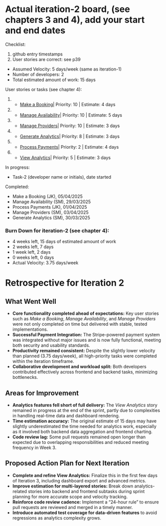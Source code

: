 # Actual iteration-2 board, (see chapters 3 and 4), add your start and end dates 

Checklist: 
1. github entry timestamps
2. User stories are correct: see p39

* Assumed Velocity: 5 days/week (same as iteration-1)
* Number of developers: 2
* Total estimated amount of work: 15 days


User stories or tasks (see chapter 4):
1. * [Make a Booking](./user_stories/making_a_booking.md)| Priority: 10 | Estimate: 4 days
2. * [Manage Availability](./user_stories/making_availability.md)| Priority: 10 | Estimate: 5 days
3. * [Manage Providers](./user_stories/making_providers.md)| Priority: 10 | Estimate: 3 days
4. * [Generate Analytics](./user_stories/generate_platform_analytics.md)| Priority: 8 | Estimate: 3 days
5. * [Process Payments](./user_stories/make_a_payment.md)| Priority: 2 | Estimate: 4 days
6. * [View Analytics](./user_stories/view_analytics.md)| Priority: 5 | Estimate: 3 days


In progress:
* Task-2 (developer name or initials), date started

Completed:
* Make a Booking (JK), 05/04/2025
* Manage Availability (SM), 29/03/2025
* Process Payments (JK), 01/04/2025
* Manage Providers (SM), 03/04/2025
* Generate Analytics (SM), 30/03/2025


### Burn Down for iteration-2 (see chapter 4):
* 4 weeks left, 15 days of estimated amount of work
* 2 weeks left, 7 days
* 1 week left, 2 days
* 0 weeks left, 0 days
* Actual Velocity: 3.75 days/week

# Retrospective for Iteration 2

## What Went Well
- **Core functionality completed ahead of expectations:** Key user stories such as *Make a Booking*, *Manage Availability*, and *Manage Providers* were not only completed on time but delivered with stable, tested implementations.
- **Successful Payment Integration:** The Stripe-powered payment system was integrated without major issues and is now fully functional, meeting both security and usability standards.
- **Productivity remained consistent:** Despite the slightly lower velocity than planned (3.75 days/week), all high-priority tasks were completed within the iteration timeframe.
- **Collaborative development and workload split:** Both developers contributed effectively across frontend and backend tasks, minimizing bottlenecks.

## Areas for Improvement
- **Analytics features fell short of full delivery:** The *View Analytics* story remained in progress at the end of the sprint, partly due to complexities in handling real-time data and dashboard rendering.
- **Time estimation accuracy:** The original estimate of 15 days may have slightly underestimated the time needed for analytics work, especially as it involved both backend data aggregation and frontend charting.
- **Code review lag:** Some pull requests remained open longer than expected due to overlapping responsibilities and reduced meeting frequency in Week 3.

## Proposed Action Plan for Next Iteration
- **Complete and refine View Analytics:** Finalize this in the first few days of Iteration 3, including dashboard export and advanced metrics.
- **Improve estimation for multi-layered stories:** Break down analytics-related stories into backend and frontend subtasks during sprint planning for more accurate scope and velocity tracking.
- **Reinforce code review cadence:** Implement a “24-hour rule” to ensure pull requests are reviewed and merged in a timely manner.
- **Introduce automated test coverage for data-driven features** to avoid regressions as analytics complexity grows.
